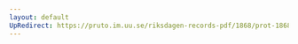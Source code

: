 ```yaml
---
layout: default
UpRedirect: https://pruto.im.uu.se/riksdagen-records-pdf/1868/prot-1868--ak--513/prot-1868--ak--513_003.pdf
---
```

